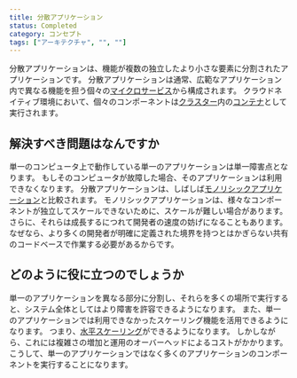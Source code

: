 ```yaml
---
title: 分散アプリケーション
status: Completed
category: コンセプト
tags: ["アーキテクチャ", "", ""]
---
```


分散アプリケーションは、機能が複数の独立したより小さな要素に分割されたアプリケーションです。
分散アプリケーションは通常、広範なアプリケーション内で異なる機能を担う個々の[マイクロサービス](/ja/microservices/)から構成されます。
クラウドネイティブ環境において、個々のコンポーネントは[クラスター](/ja/cluster/)内の[コンテナ](/ja/container/)として実行されます。

## 解決すべき問題はなんですか

単一のコンピュータ上で動作している単一のアプリケーションは単一障害点となります。
もしそのコンピュータが故障した場合、そのアプリケーションは利用できなくなります。
分散アプリケーションは、しばしば[モノリシックアプリケーション](/ja/monolithic-apps/)と比較されます。
モノリシックアプリケーションは、様々なコンポーネントが独立してスケールできないために、スケールが難しい場合があります。
さらに、それらは成長するにつれて開発者の速度の妨げになることもあります。
なぜなら、より多くの開発者が明確に定義された境界を持つとはかぎらない共有のコードベースで作業する必要があるからです。

## どのように役に立つのでしょうか

単一のアプリケーションを異なる部分に分割し、それらを多くの場所で実行すると、システム全体としてはより障害を許容できるようになります。
また、単一のアプリケーションでは利用できなかったスケーリング機能を活用できるようになります。
つまり、[水平スケーリング](/ja/horizontal-scaling/)ができるようになります。
しかしながら、これには複雑さの増加と運用のオーバーヘッドによるコストがかかります。
こうして、単一のアプリケーションではなく多くのアプリケーションのコンポーネントを実行することになります。
